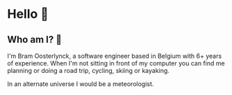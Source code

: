 # Hello 👋

## Who am I? :man:

I'm Bram Oosterlynck, a software engineer based in Belgium with 6+ years of experience.
When I'm not sitting in front of my computer you can find me planning or doing a road trip, cycling, skiing or kayaking.

In an alternate universe I would be a meteorologist.
